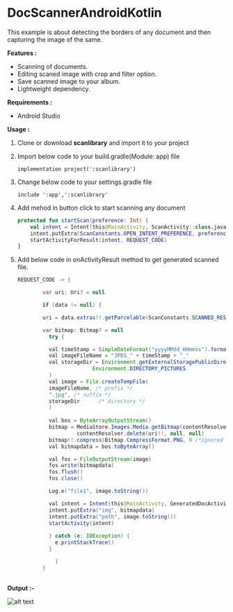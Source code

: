 # DocScannerAndroidKotlin
This example is about detecting the borders of any document and then capturing the image of the same.

<b>Features : </b>

- Scanning of documents.
- Editing scaned image with crop and filter option.
- Save scanned image to your album.
- Lightweight dependency.

<b>Requirements :</b>
- Android Studio

<b>Usage :</b>
1. Clone or download <b>scanlibrary</b> and import it to your project

2. Import below code to your build.gradle(Module: app) file

    ```implementation project(':scanlibrary')```

3. Change below code to your settings.gradle file

    ```include ':app',':scanlibrary'```

4. Add mehod in button click to start scanning any document

    ```kotlin
    protected fun startScan(preference: Int) {
        val intent = Intent(this@MainActivity, ScanActivity::class.java)
        intent.putExtra(ScanConstants.OPEN_INTENT_PREFERENCE, preference)
        startActivityForResult(intent, REQUEST_CODE)
    }
    
5. Add below code in onActivityResult method to get generated scanned file.

    ```java
    REQUEST_CODE -> {

            var uri: Uri? = null

            if (data != null) {

            uri = data.extras!!.getParcelable(ScanConstants.SCANNED_RESULT)

            var bitmap: Bitmap? = null
              try {

              val timeStamp = SimpleDateFormat("yyyyMMdd_HHmmss").format(Date())
              val imageFileName = "JPEG_" + timeStamp + "_"
              val storageDir = Environment.getExternalStoragePublicDirectory(
                            Environment.DIRECTORY_PICTURES
              )
              val image = File.createTempFile(
              imageFileName, /* prefix */
              ".jpg", /* suffix */
              storageDir      /* directory */
              )
              
              val bos = ByteArrayOutputStream()
              bitmap = MediaStore.Images.Media.getBitmap(contentResolver, uri)
                       contentResolver.delete(uri!!, null, null)
              bitmap!!.compress(Bitmap.CompressFormat.PNG, 0 /*ignored for PNG*/, bos)
              val bitmapdata = bos.toByteArray()

              val fos = FileOutputStream(image)
              fos.write(bitmapdata)
              fos.flush()
              fos.close()

              Log.e("file1", image.toString())

              val intent = Intent(this@MainActivity, GeneratedDocActivity::class.java)
              intent.putExtra("img", bitmapdata)
              intent.putExtra("path", image.toString())
              startActivity(intent)
              
              } catch (e: IOException) {
                e.printStackTrace()
              }

                }
            }
            
<b>Output :-</b>


![alt text](https://github.com/1986webdeveloper/DocScannerAndroidKotlin/blob/master/docScan.gif)

